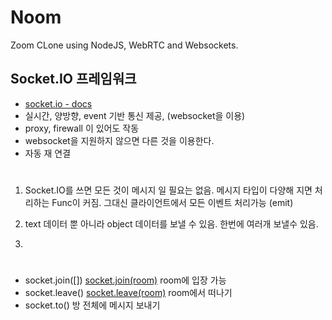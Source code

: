 # Noom

Zoom CLone using NodeJS, WebRTC and Websockets.

## Socket.IO 프레임워크
 - [socket.io - docs](https://socket.io/docs/v4/)
 - 실시간, 양방향, event 기반 통신 제공, (websocket을 이용)
 - proxy, firewall 이 있어도 작동
 - websocket을 지원하지 않으면 다른 것을 이용한다.
 - 자동 재 연결
 

# 
1. Socket.IO를 쓰면 모든 것이 메시지 일 필요는 없음.
    메시지 타입이 다양해 지면 처리하는 Func이 커짐.
    그대신 클라이언트에서 모든 이벤트 처리가능 (emit)
2. text 데이터 뿐 아니라 object 데이터를 보낼 수 있음. 
한번에 여러개 보낼수 있음.

3. 

# 
- socket.join([]) [socket.join(room)](https://socket.io/docs/v4/server-api/#socketjoinroom)
  room에 입장 가능
- socket.leave() [socket.leave(room)](https://socket.io/docs/v4/server-api/#socketleaveroom)
  room에서 떠나기
- socket.to() 방 전체에 메시지 보내기